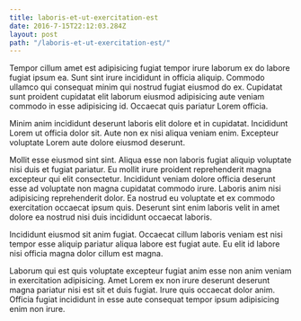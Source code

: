 ```yaml
---
title: laboris-et-ut-exercitation-est
date: 2016-7-15T22:12:03.284Z
layout: post
path: "/laboris-et-ut-exercitation-est/"
---
```


Tempor cillum amet est adipisicing fugiat tempor irure laborum ex do labore fugiat ipsum ea. Sunt sint irure incididunt in officia aliquip. Commodo ullamco qui consequat minim qui nostrud fugiat eiusmod do ex. Cupidatat sunt proident cupidatat elit laborum eiusmod adipisicing aute veniam commodo in esse adipisicing id. Occaecat quis pariatur Lorem officia.

Minim anim incididunt deserunt laboris elit dolore et in cupidatat. Incididunt Lorem ut officia dolor sit. Aute non ex nisi aliqua veniam enim. Excepteur voluptate Lorem aute dolore eiusmod deserunt.

Mollit esse eiusmod sint sint. Aliqua esse non laboris fugiat aliquip voluptate nisi duis et fugiat pariatur. Eu mollit irure proident reprehenderit magna excepteur qui elit consectetur. Incididunt veniam dolore officia deserunt esse ad voluptate non magna cupidatat commodo irure. Laboris anim nisi adipisicing reprehenderit dolor. Ea nostrud eu voluptate et ex commodo exercitation occaecat ipsum quis. Deserunt sint enim laboris velit in amet dolore ea nostrud nisi duis incididunt occaecat laboris.

Incididunt eiusmod sit anim fugiat. Occaecat cillum laboris veniam est nisi tempor esse aliquip pariatur aliqua labore est fugiat aute. Eu elit id labore nisi officia magna dolor cillum est magna.

Laborum qui est quis voluptate excepteur fugiat anim esse non anim veniam in exercitation adipisicing. Amet Lorem ex non irure deserunt deserunt magna pariatur nisi est sit et duis fugiat. Irure quis occaecat dolor anim. Officia fugiat incididunt in esse aute consequat tempor ipsum adipisicing enim non irure.